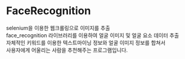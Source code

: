 # FaceRecognition

selenium을 이용한 웹크롤링으로 이미지를 추출 </br>
face_recognition 라이브러리를 이용하여 얼굴 이미지 및 얼굴 요소 데이터 추출 </br>
자체적인 키워드를 이용한 텍스트마이닝 정보와 얼굴 이미지 정보를 합쳐서  </br>
사용자에게 어울리는 사람을 추천해주는 프로그램입니다.
